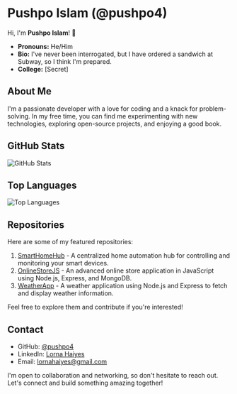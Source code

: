 # Pushpo Islam (@pushpo4)
<!--div style="text-align: center;">
  <img src="https://www4.lunapic.com/do-not-link-here-use-hosting-instead/16988627811527909?87002074149" alt="Profile Picture" style="border-radius: 50%;" width="200" height="200" />
</div-->
<!-- Replace with your profile picture -->

Hi, I'm **Pushpo Islam**! 👋

- **Pronouns:** He/Him
- **Bio:** I've never been interrogated, but I have ordered a sandwich at Subway, so I think I'm prepared.
- **College:** [Secret]

## About Me
I'm a passionate developer with a love for coding and a knack for problem-solving. In my free time, you can find me experimenting with new technologies, exploring open-source projects, and enjoying a good book.

## GitHub Stats
![GitHub Stats](https://github-readme-stats.vercel.app/api?username=lornahaiyes&show_icons=true&count_private=true&theme=dark)

## Top Languages
![Top Languages](https://github-readme-stats.vercel.app/api/top-langs/?username=lornahaiyes&layout=compact&theme=dark)

## Repositories
Here are some of my featured repositories:

1. [SmartHomeHub](https://github.com/pushpo4/SmartHomeHub) - A centralized home automation hub for controlling and monitoring your smart devices.
2. [OnlineStoreJS](https://github.com/pushpo4/OnlineStoreJS) - An advanced online store application in JavaScript using Node.js, Express, and MongoDB.
3. [WeatherApp](https://github.com/pushpo4/WeatherApp) - A weather application using Node.js and Express to fetch and display weather information.

Feel free to explore them and contribute if you're interested!

## Contact
- GitHub: [@pushpo4](https://github.com/pushpo4)
- LinkedIn: [Lorna Haiyes](https://www.linkedin.com/in/lornahaiyes/)
- Email: lornahaiyes@gmail.com

I'm open to collaboration and networking, so don't hesitate to reach out. Let's connect and build something amazing together!
